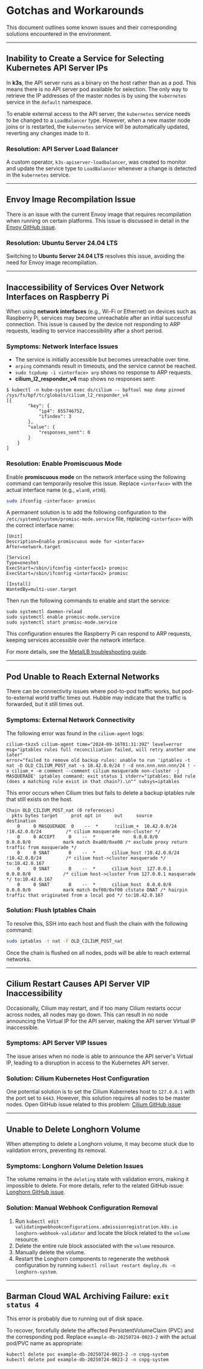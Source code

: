 # Gotchas and Workarounds

This document outlines some known issues and their corresponding solutions encountered in the environment.

---

## Inability to Create a Service for Selecting Kubernetes API Server IPs

In **k3s**, the API server runs as a binary on the host rather than as a pod. This means there is no API server pod available for selection.
The only way to retrieve the IP addresses of the master nodes is by using the `kubernetes` service in the `default` namespace.

To enable external access to the API server, the `kubernetes` service needs to be changed to a `LoadBalancer` type. However, when a new master node joins or is restarted,
the `kubernetes` service will be automatically updated, reverting any changes made to it.

### Resolution: API Server Load Balancer

A custom operator, `k3s-apiserver-loadbalancer`, was created to monitor and update the service type to `LoadBalancer` whenever a change is detected in the `kubernetes` service.

---

## Envoy Image Recompilation Issue

There is an issue with the current Envoy image that requires recompilation when running on certain platforms. This issue is discussed in detail in the [Envoy GitHub issue][envoy-issue].

### Resolution: Ubuntu Server 24.04 LTS

Switching to **Ubuntu Server 24.04 LTS** resolves this issue, avoiding the need for Envoy image recompilation.

---

## Inaccessibility of Services Over Network Interfaces on Raspberry Pi

When using **network interfaces** (e.g., Wi-Fi or Ethernet) on devices such as Raspberry Pi, services may become unreachable after an initial successful connection.
This issue is caused by the device not responding to ARP requests, leading to service inaccessibility after a short period.

### Symptoms: Network Interface Issues

- The service is initially accessible but becomes unreachable over time.
- `arping` commands result in timeouts, and the service cannot be reached.
- `sudo tcpdump -i <interface> arp` shows no response to ARP requests.
- **cilium_l2_responder_v4** map shows no responses sent:

```shell
$ kubectl -n kube-system exec ds/cilium -- bpftool map dump pinned /sys/fs/bpf/tc/globals/cilium_l2_responder_v4
[{
        "key": {
            "ip4": 855746752,
            "ifindex": 3
        },
        "value": {
            "responses_sent": 0
        }
    }
]
```

### Resolution: Enable Promiscuous Mode

Enable **promiscuous mode** on the network interface using the following command can temporarily resolve this issue.
Replace `<interface>` with the actual interface name (e.g., `wlan0`, `eth0`).

```bash
sudo ifconfig <interface> promisc
```

A permanent solution is to add the following configuration to the `/etc/systemd/system/promisc-mode.service` file, replacing `<interface>` with the correct interface name:

```shell
[Unit]
Description=Enable promiscuous mode for <interface>
After=network.target

[Service]
Type=oneshot
ExecStart=/sbin/ifconfig <interface1> promisc
ExecStart=/sbin/ifconfig <interface2> promisc

[Install]
WantedBy=multi-user.target
```

Then run the following commands to enable and start the service:

```shell
sudo systemctl daemon-reload
sudo systemctl enable promisc-mode.service
sudo systemctl start promisc-mode.service
```

This configuration ensures the Raspberry Pi can respond to ARP requests, keeping services accessible over the network interface.

For more details, see the [MetalLB troubleshooting guide][metallb-troubleshooting].

---

## Pod Unable to Reach External Networks

There can be connectivity issues where pod-to-pod traffic works, but pod-to-external world traffic times out. Hubble may indicate that the traffic is forwarded, but it still times out.

### Symptoms: External Network Connectivity

The following error was found in the `cilium-agent` logs:

```shell
cilium-tkzx5 cilium-agent time="2024-09-16T01:31:39Z" level=error msg="iptables rules full reconciliation failed, will retry another one later"
error="failed to remove old backup rules: unable to run 'iptables -t nat -D OLD_CILIUM_POST_nat -s 10.42.0.0/24 ! -d nnn.nnn.nnn.nnn/24 ! -o cilium_+ -m comment --comment cilium masquerade non-cluster -j MASQUERADE' iptables command: exit status 1 stderr="iptables: Bad rule (does a matching rule exist in that chain?).\n"" subsys=iptables
```

This error occurs when Cilium tries but fails to delete a backup iptables rule that still exists on the host.

```shell
Chain OLD_CILIUM_POST_nat (0 references)
  pkts bytes target     prot opt in     out     source               destination
    0     0 MASQUERADE  0    --  *      !cilium_+  10.42.0.0/24        !10.42.0.0/24         /* cilium masquerade non-cluster */
    0     0 ACCEPT     0    --  *      *       0.0.0.0/0            0.0.0.0/0            mark match 0xa00/0xe00 /* exclude proxy return traffic from masquerade */
    0     0 SNAT       0    --  *      cilium_host !10.42.0.0/24        !10.42.0.0/24         /* cilium host->cluster masquerade */ to:10.42.0.167
    0     0 SNAT       0    --  *      cilium_host  127.0.0.1            0.0.0.0/0            /* cilium host->cluster from 127.0.0.1 masquerade */ to:10.42.0.167
    0     0 SNAT       0    --  *      cilium_host  0.0.0.0/0            0.0.0.0/0            mark match 0xf00/0xf00 ctstate DNAT /* hairpin traffic that originated from a local pod */ to:10.42.0.167
```

### Solution: Flush Iptables Chain

To resolve this, SSH into each host and flush the chain with the following command:

```bash
sudo iptables -t nat -F OLD_CILIUM_POST_nat
```

Once the chain is flushed on all nodes, pods will be able to reach external networks.

---

## Cilium Restart Causes API Server VIP Inaccessibility

Occasionally, Cilium may restart, and if too many Cilium restarts occur across nodes, all nodes may go down.
This can result in no node announcing the Virtual IP for the API server, making the API server Virtual IP inaccessible.

### Symptoms: API Server VIP Issues

The issue arises when no node is able to announce the API server's Virtual IP, leading to a disruption in access to the Kubernetes API server.

### Solution: Cilium Kubernetes Host Configuration

One potential solution is to set the Cilium Kubernetes host to `127.0.0.1` with the port set to `6443`. However, this solution requires all nodes to be master nodes.
Open GitHub issue related to this problem: [Cilium GitHub issue][cilium-issue]

---

## Unable to Delete Longhorn Volume

When attempting to delete a Longhorn volume, it may become stuck due to validation errors, preventing its removal.

### Symptoms: Longhorn Volume Deletion Issues

The volume remains in the `deleting` state with validation errors, making it impossible to delete.
For more details, refer to the related GitHub issue: [Longhorn GitHub issue][longhorn-issue].

### Solution: Manual Webhook Configuration Removal

1. Run `kubectl edit validatingwebhookconfigurations.admissionregistration.k8s.io longhorn-webhook-validator` and locate the block related to the `volume` resource.
2. Delete the entire rule block associated with the `volume` resource.
3. Manually delete the volume.
4. Restart the Longhorn components to regenerate the webhook configuration by running `kubectl rollout restart deploy,ds -n longhorn-system`.

---

## Barman Cloud WAL Archiving Failure: `exit status 4`

This error is probably due to running out of disk space.

To recover, forcefully delete the affected PersistentVolumeClaim (PVC) and the corresponding pod.
Replace `example-db-20250724-0023-2` with the actual pod/PVC name as appropriate:

```shell
kubectl delete pvc example-db-20250724-0023-2 -n cnpg-system
kubectl delete pod example-db-20250724-0023-2 -n cnpg-system
```

[envoy-issue]: https://github.com/envoyproxy/envoy/issues/23339
[metallb-troubleshooting]: https://metallb.universe.tf/troubleshooting/#using-wifi-and-cant-reach-the-service
[cilium-issue]: https://github.com/cilium/cilium/issues/19038
[longhorn-issue]: https://github.com/longhorn/longhorn/issues/4143
